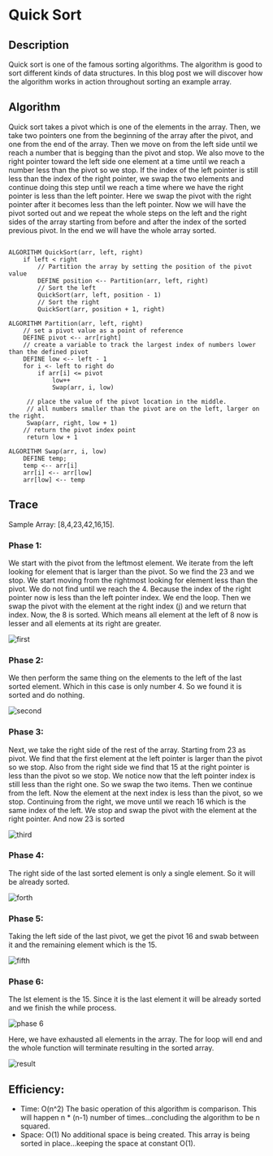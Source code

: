 # Quick Sort

## Description

Quick sort is one of the famous sorting algorithms. The algorithm is good to sort different kinds of data structures. In this blog post we will discover how the algorithm works in action throughout sorting an example array.

## Algorithm

Quick sort takes a pivot which is one of the elements in the array. Then, we take two pointers one from the beginning of the array after the pivot, and one from the end of the array. Then we move on from the left side until we reach a number that is begging than the pivot and stop. We also move to the right pointer toward the left side one element at a time until we reach a number less than the pivot so we stop. If the index of the left pointer is still less than the index of the right pointer, we swap the two elements and continue doing this step until we reach a time where we have the right pointer is less than the left pointer. Here we swap the pivot with the right pointer after it becomes less than the left pointer. Now we will have the pivot sorted out and we repeat the whole steps on the left and the right sides of the array starting from before and after the index of the sorted previous pivot. In the end we will have the whole array sorted.

```Pseudo-code

ALGORITHM QuickSort(arr, left, right)
    if left < right
        // Partition the array by setting the position of the pivot value 
        DEFINE position <-- Partition(arr, left, right)
        // Sort the left
        QuickSort(arr, left, position - 1)
        // Sort the right
        QuickSort(arr, position + 1, right)

ALGORITHM Partition(arr, left, right)
    // set a pivot value as a point of reference
    DEFINE pivot <-- arr[right]
    // create a variable to track the largest index of numbers lower than the defined pivot
    DEFINE low <-- left - 1
    for i <- left to right do
        if arr[i] <= pivot
            low++
            Swap(arr, i, low)

     // place the value of the pivot location in the middle.
     // all numbers smaller than the pivot are on the left, larger on the right. 
     Swap(arr, right, low + 1)
    // return the pivot index point
     return low + 1

ALGORITHM Swap(arr, i, low)
    DEFINE temp;
    temp <-- arr[i]
    arr[i] <-- arr[low]
    arr[low] <-- temp

```

## Trace

Sample Array: [8,4,23,42,16,15].

### Phase 1:

We start with the pivot from the leftmost element. We iterate from the left looking for element that is larger than the pivot. So we find the 23 and we stop. We start moving from the rightmost looking for element less than the pivot. We do not find until we reach the 4. Because the index of the right pointer now is less than the left pointer index. We end the loop. Then we swap the pivot with the element at the right index (j) and we return that index. Now, the 8 is sorted. Which means all element at the left of 8 now is lesser and all elements at its right are greater.

![first](../../../../assets/quick1.jpeg)

### Phase 2:

We then perform the same thing on the elements to the left of the last sorted element. Which in this case is only number 4. So we found it is sorted and do nothing.

![second](../../../../assets/quick2.jpeg)

### Phase 3:

Next, we take the right side of the rest of the array. Starting from 23 as pivot. We find that the first element at the left pointer is larger than the pivot so we stop. Also from the right side we find that 15 at the right pointer is less than the pivot so we stop. We notice now that the left pointer index is still less than the right one. So we swap the two items. Then we continue from the left. Now the element at the next index is less than the pivot, so we stop. Continuing from the right, we move until we reach 16 which is the same index of the left. We stop and swap the pivot with the element at the right pointer. And now 23 is sorted

![third](../../../../assets/quick3.jpeg)

### Phase 4:

The right side of the last sorted element is only a single element. So it will be already sorted.

![forth](../../../../assets/quick4.jpeg)

### Phase 5:

Taking the left side of the last pivot, we get the pivot 16 and swab between it and the remaining element which is the 15.

![fifth](../../../../assets/quick5.jpeg)

### Phase 6:

The lst element is the 15. Since it is the last element it will be already sorted and we finish the while process.

![phase 6](../../../../assets/quick6.jpeg)

Here, we have exhausted all elements in the array. The for loop will end and the whole function will terminate resulting in the sorted array.

![result](../../../../assets/quick7.jpeg)

## Efficiency:

- Time: O(n^2)
The basic operation of this algorithm is comparison. This will happen n * (n-1) number of times…concluding the algorithm to be n squared.
- Space: O(1)
No additional space is being created. This array is being sorted in place…keeping the space at constant O(1).
